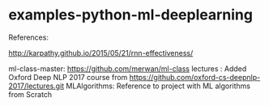 # examples-python-ml-deeplearning

References:

http://karpathy.github.io/2015/05/21/rnn-effectiveness/

ml-class-master: https://github.com/merwan/ml-class
lectures : Added Oxford Deep NLP 2017 course from https://github.com/oxford-cs-deepnlp-2017/lectures.git
MLAlgorithms: Reference to project with ML algorithms from Scratch
